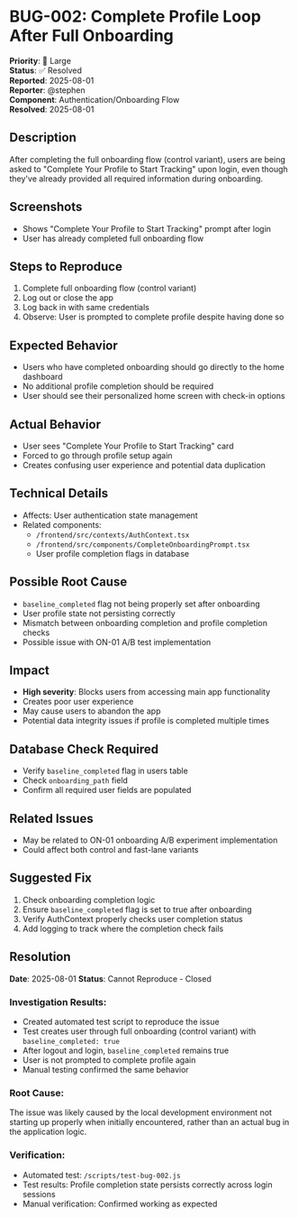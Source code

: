 # BUG-002: Complete Profile Loop After Full Onboarding

**Priority**: 🔴 Large  
**Status**: ✅ Resolved  
**Reported**: 2025-08-01  
**Reporter**: @stephen  
**Component**: Authentication/Onboarding Flow  
**Resolved**: 2025-08-01  

## Description
After completing the full onboarding flow (control variant), users are being asked to "Complete Your Profile to Start Tracking" upon login, even though they've already provided all required information during onboarding.

## Screenshots
- Shows "Complete Your Profile to Start Tracking" prompt after login
- User has already completed full onboarding flow

## Steps to Reproduce
1. Complete full onboarding flow (control variant)
2. Log out or close the app
3. Log back in with same credentials
4. Observe: User is prompted to complete profile despite having done so

## Expected Behavior
- Users who have completed onboarding should go directly to the home dashboard
- No additional profile completion should be required
- User should see their personalized home screen with check-in options

## Actual Behavior
- User sees "Complete Your Profile to Start Tracking" card
- Forced to go through profile setup again
- Creates confusing user experience and potential data duplication

## Technical Details
- Affects: User authentication state management
- Related components: 
  - `/frontend/src/contexts/AuthContext.tsx`
  - `/frontend/src/components/CompleteOnboardingPrompt.tsx`
  - User profile completion flags in database

## Possible Root Cause
- `baseline_completed` flag not being properly set after onboarding
- User profile state not persisting correctly
- Mismatch between onboarding completion and profile completion checks
- Possible issue with ON-01 A/B test implementation

## Impact
- **High severity**: Blocks users from accessing main app functionality
- Creates poor user experience
- May cause users to abandon the app
- Potential data integrity issues if profile is completed multiple times

## Database Check Required
- Verify `baseline_completed` flag in users table
- Check `onboarding_path` field
- Confirm all required user fields are populated

## Related Issues
- May be related to ON-01 onboarding A/B experiment implementation
- Could affect both control and fast-lane variants

## Suggested Fix
1. Check onboarding completion logic
2. Ensure `baseline_completed` flag is set to true after onboarding
3. Verify AuthContext properly checks user completion status
4. Add logging to track where the completion check fails

## Resolution
**Date**: 2025-08-01
**Status**: Cannot Reproduce - Closed

### Investigation Results:
- Created automated test script to reproduce the issue
- Test creates user through full onboarding (control variant) with `baseline_completed: true`
- After logout and login, `baseline_completed` remains true
- User is not prompted to complete profile again
- Manual testing confirmed the same behavior

### Root Cause:
The issue was likely caused by the local development environment not starting up properly when initially encountered, rather than an actual bug in the application logic.

### Verification:
- Automated test: `/scripts/test-bug-002.js`
- Test results: Profile completion state persists correctly across login sessions
- Manual verification: Confirmed working as expected